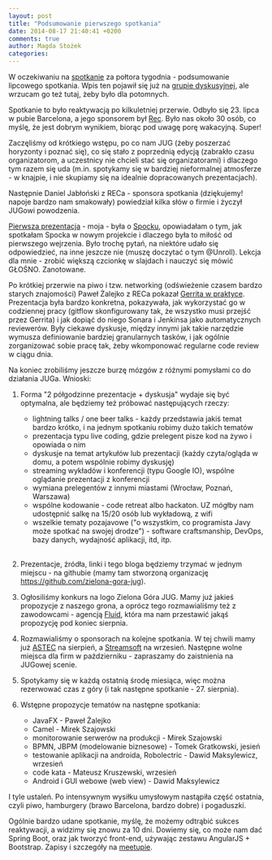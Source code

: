 ```yaml
---
layout: post
title: "Podsumowanie pierwszego spotkania"
date: 2014-08-17 21:40:41 +0200
comments: true
author: Magda Stożek
categories: 
---
```

W oczekiwaniu na <a href="http://www.meetup.com/Zielona-Gora-JUG/events/198778072/" target="_blank">spotkanie</a> za połtora tygodnia - podsumowanie lipcowego spotkania. Wpis ten pojawił się już na <a href="http://jug.zgora.pl/forum" target="_blank">grupie dyskusyjnej</a>, ale wrzucam go też tutaj, żeby było dla potomnych.

Spotkanie to było reaktywacją po kilkuletniej przerwie. Odbyło się 23. lipca w pubie Barcelona, a jego sponsorem był <a href="http://pl.rec-global.com/" target="_blank">Rec</a>. Było nas około 30 osób, co myślę, że jest dobrym wynikiem, biorąc pod uwagę porę wakacyjną. Super!

Zaczęliśmy od krótkiego wstępu, po co nam JUG (żeby poszerzać horyzonty i poznać się), co się stało z poprzednią edycją (zabrakło czasu organizatorom, a uczestnicy nie chcieli stać się organizatorami) i dlaczego tym razem się uda (m.in. spotykamy się w bardziej nieformalnej atmosferze - w knajpie, i nie skupiamy się na idealnie dopracowanych prezentacjach).

<!-- more -->

Następnie Daniel Jabłoński z RECa - sponsora spotkania (dziękujemy! napoje bardzo nam smakowały) powiedział kilka słów o firmie i życzył JUGowi powodzenia.

<a href="http://magdzikk.github.io/spock-slides/" target="_blank">Pierwsza prezentacja</a> - moja - była o <a href="http://code.google.com/p/spock/" target="_blank">Spocku</a>, opowiadałam o tym, jak spotkałam Spocka w nowym projekcie i dlaczego była to miłość od pierwszego wejrzenia. Było trochę pytań, na niektóre udało się odpowiedzieć, na inne jeszcze nie (muszę doczytać o tym @Unroll). Lekcja dla mnie - zrobić większą czcionkę w slajdach i nauczyć się mówić GŁOŚNO. Zanotowane.

Po krótkiej przerwie na piwo i tzw. networking (odświeżenie czasem bardzo starych znajomości) Paweł Żalejko z RECa pokazał <a href="../files/Gerrit.pdf" target="_blank">Gerrita w praktyce</a>. Prezentacja była bardzo konkretna, pokazywała, jak wykorzystać go w codziennej pracy (gitflow skonfigurowany tak, że wszystko musi przejść przez Gerrita) i jak dopiąć do niego Sonara i Jenkinsa jako automatycznych reviewerów. Były ciekawe dyskusje, między innymi jak takie narzędzie wymusza definiowanie bardziej granularnych tasków, i jak ogólnie zorganizować sobie pracę tak, żeby wkomponować regularne code review w ciągu dnia.

Na koniec zrobiliśmy jeszcze burzę mózgów z różnymi pomysłami co do działania JUGa. Wnioski:

1. Forma "2 półgodzinne prezentacje + dyskusja" wydaje się być optymalna, ale będziemy też próbować następujących rzeczy:

	- lightning talks / one beer talks - każdy przedstawia jakiś temat bardzo krótko, i na jednym spotkaniu robimy dużo takich tematów
	- prezentacja typu live coding, gdzie prelegent pisze kod na żywo i opowiada o nim
	- dyskusje na temat artykułów lub prezentacji (każdy czyta/ogląda w domu, a potem wspólnie robimy dyskusję)
	- streaming wykładów i konferencji (typu Google IO), wspólne oglądanie prezentacji z konferencji
	- wymiana prelegentów z innymi miastami (Wrocław, Poznań, Warszawa)
	- wspólne kodowanie - code retreat albo hackaton. UZ mógłby nam udostępnić salkę na 15/20 osób lub wykładową, z wifi
	- wszelkie tematy pozajavowe ("o wszystkim, co programista Javy może spotkać na swojej drodze") - software craftsmanship, DevOps, bazy danych, wydajność aplikacji, itd, itp.
	<br>

2. Prezentacje, źródła, linki i tego bloga będziemy trzymać w jednym miejscu - na githubie (mamy tam stworzoną organizację https://github.com/zielona-gora-jug).

3. Ogłosiliśmy konkurs na logo Zielona Góra JUG. Mamy już jakieś propozycje z naszego grona, a oprócz tego rozmawialiśmy też z zawodowcami - agencją <a href="http://www.fluidagency.pl/" target="_blank">Fluid</a>, która ma nam przestawić jakąś propozycję pod koniec sierpnia.

4. Rozmawialiśmy o sponsorach na kolejne spotkania. W tej chwili mamy już <a href="http://www.astec.net/pl/" target="_blank">ASTEC</a> na sierpień, a <a href="http://www.streamsoft.pl/" target="_blank">Streamsoft</a> na wrzesień. Następne wolne miejsca dla firm w październiku - zapraszamy do zaistnienia na JUGowej scenie.

5. Spotykamy się w każdą ostatnią środę miesiąca, więc można rezerwować czas z góry (i tak następne spotkanie - 27. sierpnia).

6. Wstępne propozycje tematów na następne spotkania:

	- JavaFX - Paweł Żalejko
	- Camel - Mirek Szajowski
	- monitorowanie serwerów na produkcji - Mirek Szajowski
	- BPMN, JBPM (modelowanie biznesowe) - Tomek Gratkowski, jesień
	- testowanie aplikacji na androida, Robolectric - Dawid Maksylewicz, wrzesień
	- code kata - Mateusz Kruszewski, wrzesień
	- Android i GUI webowe (web view) - Dawid Maksylewicz

I tyle ustaleń. Po intensywnym wysiłku umysłowym nastąpiła część ostatnia, czyli piwo, hamburgery (brawo Barcelona, bardzo dobre) i pogaduszki.

Ogólnie bardzo udane spotkanie, myślę, że możemy odtrąbić sukces reaktywacji, a widzimy się znowu za 10 dni. Dowiemy się, co może nam dać Spring Boot, oraz jak tworzyć front-end, używając zestawu AngularJS + Bootstrap. Zapisy i szczegóły na <a href="http://www.meetup.com/Zielona-Gora-JUG/events/198778072/" target="_blank">meetupie</a>.
